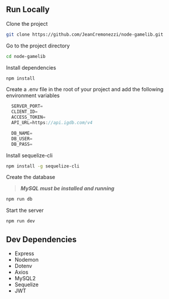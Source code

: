 
## Run Locally

Clone the project

```bash
git clone https://github.com/JeanCremonezzi/node-gamelib.git
```

Go to the project directory

```bash
cd node-gamelib
```

Install dependencies

```bash
npm install
```

Create a .env file in the root of your project and add the following environment variables

```js
  SERVER_PORT=
  CLIENT_ID=
  ACCESS_TOKEN=
  API_URL=https://api.igdb.com/v4

  DB_NAME=
  DB_USER=
  DB_PASS=
```

Install sequelize-cli
```bash
npm install -g sequelize-cli
```

Create the database
>***MySQL must be installed and running***
```bash
npm run db
```

Start the server

```bash
npm run dev
```


## Dev Dependencies

* Express
* Nodemon
* Dotenv
* Axios
* MySQL2
* Sequelize
* JWT